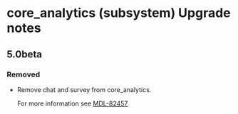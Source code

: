 # core_analytics (subsystem) Upgrade notes

## 5.0beta

### Removed

- Remove chat and survey from core_analytics.

  For more information see [MDL-82457](https://tracker.moodle.org/browse/MDL-82457)
